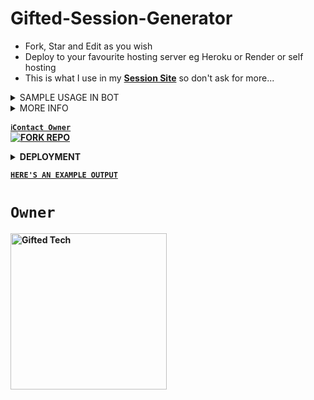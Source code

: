 # Gifted-Session-Generator
- Fork, Star and Edit as you wish
- Deploy to your favourite hosting server eg Heroku or Render or self hosting
- This is what I use in my **[Session Site](https://pairing.giftedtech.web.id)** so don't ask for more...

<details>
<summary>SAMPLE USAGE IN BOT</summary>
   
```js
// 1. IN YOUR LIB OR SOMEWHERE YOU LIKE:
const fs = require('fs'),
      path = require('path'), 
      axios = require('axios'),
      sessionDir = path.join(__dirname, 'session'),
      credsPath = path.join(sessionDir, 'creds.json'),
      createDirIfNotExist = dir => !fs.existsSync(dir) && fs.mkdirSync(dir, { recursive: true });

createDirIfNotExist(sessionDir);

const SESSIONS_BASE_URL = 'https://creds.giftedtech.web.id'; // Your Backened Url Here
const SESSIONS_API_KEY = ''; // Must Match one of your Backened ApiKeys

async function loadSession() {
  try {
    if (!config.SESSION_ID) {
      console.log('No SESSION_ID Provided - Using QR Code Authentication');
      return true;
    }

    const credsId = config.SESSION_ID;

    if (!credsId.startsWith('Gifted~')) {
      console.log('Invalid SESSION_ID: It must start with "Gifted~"');
      return false;
    }

    const sessionDir = path.join(__dirname, '../session');
    if (!fs.existsSync(sessionDir)) {
      fs.mkdirSync(sessionDir, { recursive: true });
    }

    const response = await axios.get(`${SESSIONS_BASE_URL}/api/downloadCreds.php/${credsId}`, {
      headers: {
        'x-api-key': SESSIONS_API_KEY
      }
    });

    if (!response.data.credsData) {
      throw new Error('No sessionData Received from Server');
    }

    const credsPath = path.join(sessionDir, 'creds.json');
    fs.writeFileSync(credsPath, JSON.stringify(response.data.credsData), 'utf8');
    console.log('Session Loaded ✅');
    return response.data.credsData;
  } catch (error) {
    console.error('Error loading session:', error.response?.data || error.message);
    return null;
  }
}

module.exports = { loadSession }


// 2. IN YOUR BOT START FILE(INDEX.JS/CLIENT.JS):
const { loadSession } = require("./lib");
// Other things....
async function ConnectGiftedToWA() {
  await loadSession();
console.log('⏱️ Conneting Gifted Md ⏱️')
const { state, saveCreds } = await useMultiFileAuthState(__dirname + '/session/')
var { version, isLatest } = await fetchLatestBaileysVersion()

const Gifted = GiftedConnect({
        logger: P({ level: 'silent' }),
        printQRInTerminal: !config.SESSION_ID, // Continue your functions......


```

</details>

<details>
<summary>MORE INFO</summary>
   
<strong>NB:<strong/> This repo also generates session ID for all bots using gifted-baileys/whiskeysockets/baileys but with ***mongodb*** storage.
[![-----------------------------------------------------](https://raw.githubusercontent.com/andreasbm/readme/master/assets/lines/colored.png)](#table-of-contents)
<br/>WEB - PAIR CODE FOR BOTS WITH GIFTED-BAILEYS
[![-----------------------------------------------------](https://raw.githubusercontent.com/andreasbm/readme/master/assets/lines/colored.png)](#table-of-contents)
<p align="center">
   <a href="https://github.com/mauricegift">
    <img src="https://files.catbox.moe/52699c.jpg" width="500">
     
</a>
 <p align="center"><img src="https://profile-counter.glitch.me/{mauricegift}/count.svg" alt="Gifted:: Visitor's Count" /></p>

</details>



[`ℹ️Contact Owner`](https://api.giftedtech.my.id/contact)
 <br>
<a href='https://github.com/mauricegift/gifted-pair-code/fork' target="_blank">
    <img alt='FORK REPO' src='https://img.shields.io/badge/-FORK REPO-black?style=for-the-badge&logo=github&logoColor=white'/>
</a>



<details>
<summary>DEPLOYMENT</summary>
 
<a href='https://dashboard.heroku.com/new?template=https://github.com/mauricegiftgifted-pair-code' target="_blank"><img alt='HEROKU DEPLOY' src='https://img.shields.io/badge/-HEROKU DEPLOY-black?style=for-the-badge&logo=heroku&logoColor=white'/>
 <br>
<a href='https://dashboard.render.com' target="_blank">
    <img alt='DEPLOY TO RENDER' src='https://img.shields.io/badge/-DEPLOY TO RENDER-black?style=for-the-badge&logo=render&logoColor=white'/>
</a>
 <br>
<a href='https://app.koyeb.com' target="_blank">
    <img alt='DEPLOY TO KOYEB' src='https://img.shields.io/badge/-DEPLOY TO KOYEB-black?style=for-the-badge&logo=koyeb&logoColor=white'/>
</a>

</details>

[`HERE'S AN EXAMPLE OUTPUT`](https://pairing.giftedtech.web.id)
# `Owner`

 <a href="https://github.com/mauricegift"><img src="https://github.com/mauricegift.png" width="250" height="250" alt="Gifted Tech"/></a>

   
